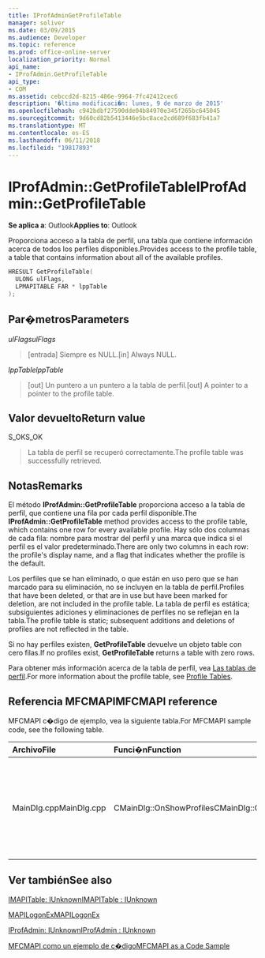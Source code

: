 ```yaml
---
title: IProfAdminGetProfileTable
manager: soliver
ms.date: 03/09/2015
ms.audience: Developer
ms.topic: reference
ms.prod: office-online-server
localization_priority: Normal
api_name:
- IProfAdmin.GetProfileTable
api_type:
- COM
ms.assetid: cebccd2d-8215-486e-9964-7fc42412cec6
description: '�ltima modificaci�n: lunes, 9 de marzo de 2015'
ms.openlocfilehash: c942bdbf27590dde04b84970e345f265bc645045
ms.sourcegitcommit: 9d60cd82b5413446e5bc8ace2cd689f683fb41a7
ms.translationtype: MT
ms.contentlocale: es-ES
ms.lasthandoff: 06/11/2018
ms.locfileid: "19817893"
---
```

# <a name="iprofadmingetprofiletable"></a><span data-ttu-id="2d725-103">IProfAdmin::GetProfileTable</span><span class="sxs-lookup"><span data-stu-id="2d725-103">IProfAdmin::GetProfileTable</span></span>

  
  
<span data-ttu-id="2d725-104">**Se aplica a**: Outlook</span><span class="sxs-lookup"><span data-stu-id="2d725-104">**Applies to**: Outlook</span></span> 
  
<span data-ttu-id="2d725-105">Proporciona acceso a la tabla de perfil, una tabla que contiene información acerca de todos los perfiles disponibles.</span><span class="sxs-lookup"><span data-stu-id="2d725-105">Provides access to the profile table, a table that contains information about all of the available profiles.</span></span>
  
```cpp
HRESULT GetProfileTable(
  ULONG ulFlags,
  LPMAPITABLE FAR * lppTable
);
```

## <a name="parameters"></a><span data-ttu-id="2d725-106">Par�metros</span><span class="sxs-lookup"><span data-stu-id="2d725-106">Parameters</span></span>

 <span data-ttu-id="2d725-107">_ulFlags_</span><span class="sxs-lookup"><span data-stu-id="2d725-107">_ulFlags_</span></span>
  
> <span data-ttu-id="2d725-108">[entrada] Siempre es NULL.</span><span class="sxs-lookup"><span data-stu-id="2d725-108">[in] Always NULL.</span></span>
    
 <span data-ttu-id="2d725-109">_lppTable_</span><span class="sxs-lookup"><span data-stu-id="2d725-109">_lppTable_</span></span>
  
> <span data-ttu-id="2d725-110">[out] Un puntero a un puntero a la tabla de perfil.</span><span class="sxs-lookup"><span data-stu-id="2d725-110">[out] A pointer to a pointer to the profile table.</span></span>
    
## <a name="return-value"></a><span data-ttu-id="2d725-111">Valor devuelto</span><span class="sxs-lookup"><span data-stu-id="2d725-111">Return value</span></span>

<span data-ttu-id="2d725-112">S_OK</span><span class="sxs-lookup"><span data-stu-id="2d725-112">S_OK</span></span> 
  
> <span data-ttu-id="2d725-113">La tabla de perfil se recuperó correctamente.</span><span class="sxs-lookup"><span data-stu-id="2d725-113">The profile table was successfully retrieved.</span></span>
    
## <a name="remarks"></a><span data-ttu-id="2d725-114">Notas</span><span class="sxs-lookup"><span data-stu-id="2d725-114">Remarks</span></span>

<span data-ttu-id="2d725-115">El método **IProfAdmin::GetProfileTable** proporciona acceso a la tabla de perfil, que contiene una fila por cada perfil disponible.</span><span class="sxs-lookup"><span data-stu-id="2d725-115">The **IProfAdmin::GetProfileTable** method provides access to the profile table, which contains one row for every available profile.</span></span> <span data-ttu-id="2d725-116">Hay sólo dos columnas de cada fila: nombre para mostrar del perfil y una marca que indica si el perfil es el valor predeterminado.</span><span class="sxs-lookup"><span data-stu-id="2d725-116">There are only two columns in each row: the profile's display name, and a flag that indicates whether the profile is the default.</span></span> 
  
<span data-ttu-id="2d725-117">Los perfiles que se han eliminado, o que están en uso pero que se han marcado para su eliminación, no se incluyen en la tabla de perfil.</span><span class="sxs-lookup"><span data-stu-id="2d725-117">Profiles that have been deleted, or that are in use but have been marked for deletion, are not included in the profile table.</span></span> <span data-ttu-id="2d725-118">La tabla de perfil es estática; subsiguientes adiciones y eliminaciones de perfiles no se reflejan en la tabla.</span><span class="sxs-lookup"><span data-stu-id="2d725-118">The profile table is static; subsequent additions and deletions of profiles are not reflected in the table.</span></span> 
  
<span data-ttu-id="2d725-119">Si no hay perfiles existen, **GetProfileTable** devuelve un objeto table con cero filas.</span><span class="sxs-lookup"><span data-stu-id="2d725-119">If no profiles exist, **GetProfileTable** returns a table with zero rows.</span></span> 
  
<span data-ttu-id="2d725-120">Para obtener más información acerca de la tabla de perfil, vea [Las tablas de perfil](profile-tables.md).</span><span class="sxs-lookup"><span data-stu-id="2d725-120">For more information about the profile table, see [Profile Tables](profile-tables.md).</span></span> 
  
## <a name="mfcmapi-reference"></a><span data-ttu-id="2d725-121">Referencia MFCMAPI</span><span class="sxs-lookup"><span data-stu-id="2d725-121">MFCMAPI reference</span></span>

<span data-ttu-id="2d725-122">MFCMAPI c�digo de ejemplo, vea la siguiente tabla.</span><span class="sxs-lookup"><span data-stu-id="2d725-122">For MFCMAPI sample code, see the following table.</span></span>
  
|<span data-ttu-id="2d725-123">**Archivo**</span><span class="sxs-lookup"><span data-stu-id="2d725-123">**File**</span></span>|<span data-ttu-id="2d725-124">**Funci�n**</span><span class="sxs-lookup"><span data-stu-id="2d725-124">**Function**</span></span>|<span data-ttu-id="2d725-125">**Comentario**</span><span class="sxs-lookup"><span data-stu-id="2d725-125">**Comment**</span></span>|
|:-----|:-----|:-----|
|<span data-ttu-id="2d725-126">MainDlg.cpp</span><span class="sxs-lookup"><span data-stu-id="2d725-126">MainDlg.cpp</span></span>  <br/> |<span data-ttu-id="2d725-127">CMainDlg::OnShowProfiles</span><span class="sxs-lookup"><span data-stu-id="2d725-127">CMainDlg::OnShowProfiles</span></span>  <br/> |<span data-ttu-id="2d725-128">MFCMAPI usa el método **IProfAdmin::GetProfileTable** para obtener la tabla de perfil para mostrar un cuadro de diálogo nuevo.</span><span class="sxs-lookup"><span data-stu-id="2d725-128">MFCMAPI uses the **IProfAdmin::GetProfileTable** method to get the profile table to display in a new dialog box.</span></span>  <br/> |
   
## <a name="see-also"></a><span data-ttu-id="2d725-129">Ver también</span><span class="sxs-lookup"><span data-stu-id="2d725-129">See also</span></span>



[<span data-ttu-id="2d725-130">IMAPITable: IUnknown</span><span class="sxs-lookup"><span data-stu-id="2d725-130">IMAPITable : IUnknown</span></span>](imapitableiunknown.md)
  
[<span data-ttu-id="2d725-131">MAPILogonEx</span><span class="sxs-lookup"><span data-stu-id="2d725-131">MAPILogonEx</span></span>](mapilogonex.md)
  
[<span data-ttu-id="2d725-132">IProfAdmin: IUnknown</span><span class="sxs-lookup"><span data-stu-id="2d725-132">IProfAdmin : IUnknown</span></span>](iprofadminiunknown.md)


[<span data-ttu-id="2d725-133">MFCMAPI como un ejemplo de c�digo</span><span class="sxs-lookup"><span data-stu-id="2d725-133">MFCMAPI as a Code Sample</span></span>](mfcmapi-as-a-code-sample.md)

